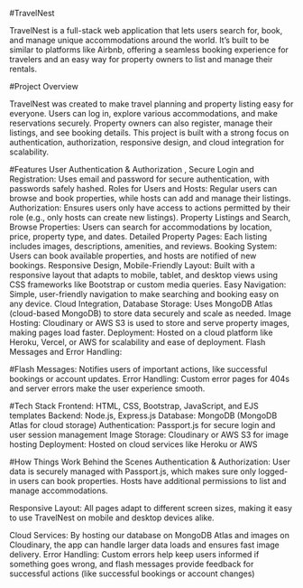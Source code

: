 #TravelNest

TravelNest is a full-stack web application that lets users search for, book, and manage unique accommodations around the world. It’s built to be similar to platforms like Airbnb, offering a seamless booking experience for travelers and an easy way for property owners to list and manage their rentals.

#Project Overview

TravelNest was created to make travel planning and property listing easy for everyone. Users can log in, explore various accommodations, and make reservations securely. Property owners can also register, manage their listings, and see booking details. This project is built with a strong focus on authentication, authorization, responsive design, and cloud integration for scalability.

#Features
User Authentication & Authorization , 
Secure Login and Registration: Uses email and password for secure authentication, with passwords safely hashed.
Roles for Users and Hosts: Regular users can browse and book properties, while hosts can add and manage their listings.
Authorization: Ensures users only have access to actions permitted by their role (e.g., only hosts can create new listings).
Property Listings and Search,
Browse Properties: Users can search for accommodations by location, price, property type, and dates.
Detailed Property Pages: Each listing includes images, descriptions, amenities, and reviews.
Booking System: Users can book available properties, and hosts are notified of new bookings.
Responsive Design,
Mobile-Friendly Layout: Built with a responsive layout that adapts to mobile, tablet, and desktop views using CSS frameworks like Bootstrap or custom media queries.
Easy Navigation: Simple, user-friendly navigation to make searching and booking easy on any device.
Cloud Integration,
Database Storage: Uses MongoDB Atlas (cloud-based MongoDB) to store data securely and scale as needed.
Image Hosting: Cloudinary or AWS S3 is used to store and serve property images, making pages load faster.
Deployment: Hosted on a cloud platform like Heroku, Vercel, or AWS for scalability and ease of deployment.
Flash Messages and Error Handling:

#Flash Messages: Notifies users of important actions, like successful bookings or account updates.
Error Handling: Custom error pages for 404s and server errors make the user experience smooth.

#Tech Stack
Frontend: HTML, CSS, Bootstrap, JavaScript, and EJS templates
Backend: Node.js, Express.js
Database: MongoDB (MongoDB Atlas for cloud storage)
Authentication: Passport.js for secure login and user session management
Image Storage: Cloudinary or AWS S3 for image hosting
Deployment: Hosted on cloud services like Heroku or AWS




#How Things Work Behind the Scenes
Authentication & Authorization: User data is securely managed with Passport.js, which makes sure only logged-in users can book properties. Hosts have additional permissions to list and manage accommodations.

Responsive Layout: All pages adapt to different screen sizes, making it easy to use TravelNest on mobile and desktop devices alike.

Cloud Services: By hosting our database on MongoDB Atlas and images on Cloudinary, the app can handle larger data loads and ensures fast image delivery.
Error Handling: Custom errors help keep users informed if something goes wrong, and flash messages provide feedback for successful actions (like successful bookings or account changes)


